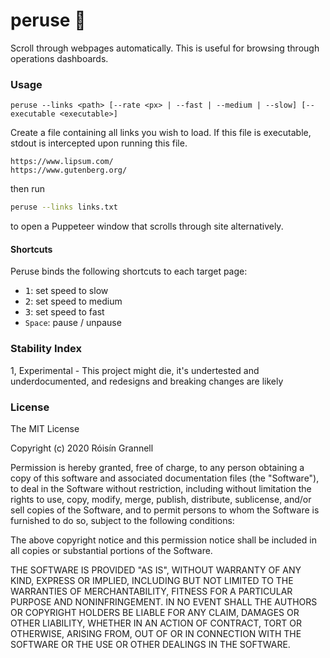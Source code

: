 
# peruse 👀

Scroll through webpages automatically. This is useful for browsing through operations dashboards.

### Usage

```
peruse --links <path> [--rate <px> | --fast | --medium | --slow] [--executable <executable>]
```

Create a file containing all links you wish to load. If this file is executable, stdout is intercepted upon running this file.

```
https://www.lipsum.com/
https://www.gutenberg.org/
```
then run
```sh
peruse --links links.txt
```

to open a Puppeteer window that scrolls through site alternatively. 

#### Shortcuts

Peruse binds the following shortcuts to each target page:

- <kbd>1</kbd>: set speed to slow
- <kbd>2</kbd>: set speed to medium
- <kbd>3</kbd>: set speed to fast
- <kbd>`Space`</kbd>: pause / unpause

### Stability Index

1, Experimental - This project might die, it's undertested and underdocumented, and redesigns and breaking changes are likely

### License

The MIT License

Copyright (c) 2020 Róisín Grannell

Permission is hereby granted, free of charge, to any person obtaining a copy of this software and associated documentation files (the "Software"), to deal in the Software without restriction, including without limitation the rights to use, copy, modify, merge, publish, distribute, sublicense, and/or sell copies of the Software, and to permit persons to whom the Software is furnished to do so, subject to the following conditions:

The above copyright notice and this permission notice shall be included in all copies or substantial portions of the Software.

THE SOFTWARE IS PROVIDED "AS IS", WITHOUT WARRANTY OF ANY KIND, EXPRESS OR IMPLIED, INCLUDING BUT NOT LIMITED TO THE WARRANTIES OF MERCHANTABILITY, FITNESS FOR A PARTICULAR PURPOSE AND NONINFRINGEMENT. IN NO EVENT SHALL THE AUTHORS OR COPYRIGHT HOLDERS BE LIABLE FOR ANY CLAIM, DAMAGES OR OTHER LIABILITY, WHETHER IN AN ACTION OF CONTRACT, TORT OR OTHERWISE, ARISING FROM, OUT OF OR IN CONNECTION WITH THE SOFTWARE OR THE USE OR OTHER DEALINGS IN THE SOFTWARE.
